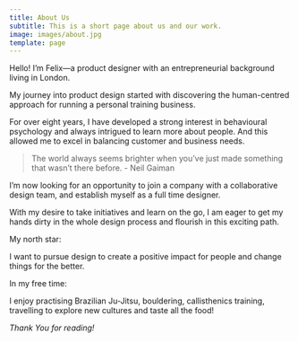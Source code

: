 ```yaml
---
title: About Us
subtitle: This is a short page about us and our work.
image: images/about.jpg
template: page
---
```


Hello! I’m Felix—a product designer with an entrepreneurial background living in London. 

My journey into product design started with discovering the human-centred approach for running a personal training business. 

For over eight years, I have developed a strong interest in behavioural psychology and always intrigued to learn more about people. And this allowed me to excel in balancing customer and business needs. 

>The world always seems brighter when you’ve just made something that wasn’t there before. - Neil Gaiman

I’m now looking for an opportunity to join a company with a collaborative design team, and establish myself as a full time designer. 

With my desire to take initiatives and learn on the go, I am eager to get my hands dirty in the whole design process and flourish in this exciting path. 

My north star:

I want to pursue design to create a positive impact for people and change things for the better. 

In my free time:

I enjoy practising Brazilian Ju-Jitsu, bouldering, callisthenics training, travelling to explore new cultures and taste all the food!

*Thank You for reading!*
